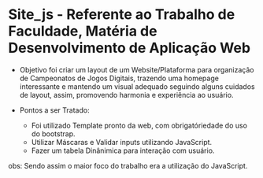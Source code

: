 # Site_js - Referente ao Trabalho de Faculdade, Matéria de Desenvolvimento  de Aplicação Web

- Objetivo foi criar um layout de um Website/Plataforma para organização de Campeonatos de Jogos Digitais,
trazendo uma homepage interessante e mantendo um visual adequado seguindo alguns cuidados de layout, assim, promovendo harmonia e experiência ao usuário.

- Pontos a ser Tratado:
	* Foi utilizado Template pronto da web, com obrigatóriedade do uso do bootstrap.
	* Utilizar Máscaras e Validar inputs utilizando JavaScript.
	* Fazer um tabela Dinânimica para interação com usuário.

obs: Sendo assim o maior foco do trabalho era a utilização do JavaScript.

